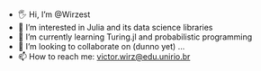 - :raised_hand_with_fingers_splayed: Hi, I’m @Wirzest
- 👀 I’m interested in Julia and its data science libraries
- 🌱 I’m currently learning Turing.jl and probabilistic programming
- 💞️ I’m looking to collaborate on (dunno yet) ...
- 📫 How to reach me: victor.wirz@edu.unirio.br

<!---
Wirzest/Wirzest is a ✨ special ✨ repository because its `README.md` (this file) appears on your GitHub profile.
You can click the Preview link to take a look at your changes.
--->
